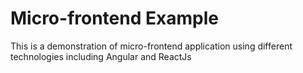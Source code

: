 # Micro-frontend Example
This is a demonstration of micro-frontend application using different technologies including Angular and ReactJs
